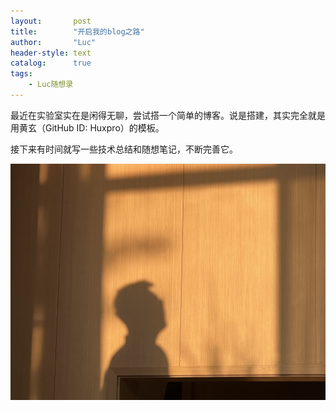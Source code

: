 ```yaml
---
layout:       post
title:        "开启我的blog之路"
author:       "Luc"
header-style: text
catalog:      true
tags:
    - Luc随想录
---
```


最近在实验室实在是闲得无聊，尝试搭一个简单的博客。说是搭建，其实完全就是用黄玄（GitHub ID: Huxpro）的模板。

接下来有时间就写一些技术总结和随想笔记，不断完善它。

![](/img/in-posts/2023-09-21-hello-my-blog/hello-my-blog.jpg)
